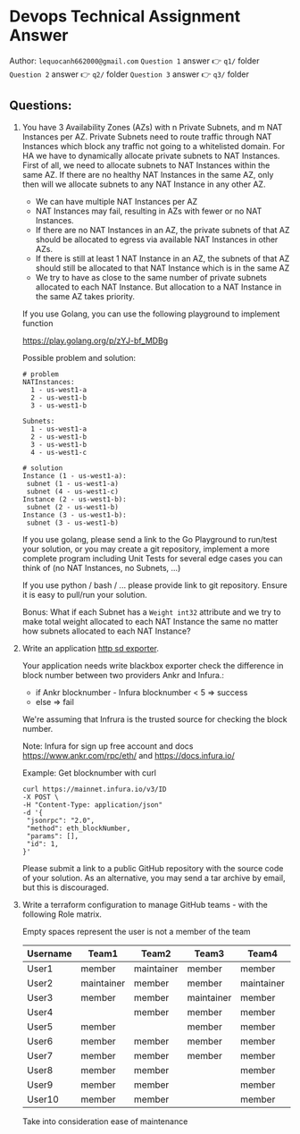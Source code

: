 # Devops Technical Assignment Answer
Author: `lequocanh662000@gmail.com`
`Question 1` answer :point_right: `q1/` folder
`Question 2` answer :point_right: `q2/` folder
`Question 3` answer :point_right: `q3/` folder

## Questions:
1. You have 3 Availability Zones (AZs) with n Private Subnets, and m NAT Instances per AZ. Private Subnets need to route traffic through NAT Instances which block any traffic not going to a whitelisted domain. 
   For HA we have to dynamically allocate private subnets to NAT Instances. First of all, we need to allocate subnets to NAT Instances within the same AZ. If there are no healthy NAT Instances in the same AZ, only then will we allocate subnets to any NAT Instance in any other AZ.

   - We can have multiple NAT Instances per AZ
   - NAT Instances may fail, resulting in AZs with fewer or no NAT Instances. 
   - If there are no NAT Instances in an AZ, the private subnets of that AZ should be allocated to egress via available NAT Instances in other AZs. 
   - If there is still at least 1 NAT Instance in an AZ, the subnets of that AZ should still be allocated to that NAT Instance which is in the same AZ
   - We try to have as close to the same number of private subnets allocated to each NAT Instance. But allocation to a NAT Instance in the same AZ takes priority.
   
   If you use Golang, you can use the following playground to implement function
   
   https://play.golang.org/p/zYJ-bf_MDBg
   
   Possible problem and solution:
   
   ```
   # problem
   NATInstances:
     1 - us-west1-a
     2 - us-west1-b
     3 - us-west1-b
   
   Subnets:
     1 - us-west1-a
     2 - us-west1-b
     3 - us-west1-b
     4 - us-west1-c
   
   # solution
   Instance (1 - us-west1-a):
	subnet (1 - us-west1-a)
	subnet (4 - us-west1-c)
   Instance (2 - us-west1-b):
	subnet (2 - us-west1-b)
   Instance (3 - us-west1-b):
	subnet (3 - us-west1-b)

   ```
   
   If you use golang, please send a link to the Go Playground to run/test your solution, or you may create a git repository, implement a more complete program including Unit Tests for several edge cases you can think of (no NAT Instances, no Subnets, ...)
   
   If you use python / bash / ... please provide link to git repository. Ensure it is easy to pull/run your solution.

   Bonus: What if each Subnet has a `Weight int32` attribute and we try to make total weight allocated to each NAT Instance the same no matter how subnets allocated to each NAT Instance?

1. Write an application [http sd exporter](https://prometheus.io/docs/prometheus/latest/http_sd/). 

    Your application needs write blackbox exporter check the difference in block number between two providers Ankr and Infura.:
    -   if Ankr blocknumber - Infura blocknumber < 5 => success
    -   else => fail

    We're assuming that Infrura is the trusted source for checking the block number.

    Note: Infura for sign up free account and docs https://www.ankr.com/rpc/eth/ and https://docs.infura.io/

    Example: Get blocknumber with curl
    ```
    curl https://mainnet.infura.io/v3/ID
    -X POST \
    -H "Content-Type: application/json" 
    -d '{ 
     "jsonrpc": "2.0", 
     "method": eth_blockNumber, 
     "params": [], 
     "id": 1, 
    }'
    ```
    Please submit a link to a public GitHub repository with the source code of your solution. As an alternative, you may send a tar archive by email, but this is discouraged.

1. Write a terraform configuration to manage GitHub teams - with the following Role matrix.

   Empty spaces represent the user is not a member of the team

   | Username | Team1 | Team2 | Team3 | Team4 | Team5 | Team6 |
   |----------|-------|-------|-------|-------|-------|-------|
   |User1 | member | maintainer | member | member | maintainer | member |
   |User2 | maintainer | member	| member | maintainer	| member | member |
   |User3 | member | member | maintainer | member | member | member |
   |User4 |  | member | member | member | member | maintainer | 
   |User5 | member |  | member | member |  | member | 
   |User6 | member | member | member | member | member |  |
   |User7 | member | member | member | member | member | member |
   |User8 | member | member |  | member | member | member |
   |User9 | member | member |  | member | member | member |
   |User10 | member | member |  | member | member | member |
   
   Take into consideration ease of maintenance 
